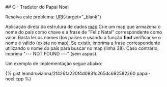 <div id="papai-noel">
</div>
## C - Tradutor do Papai Noel

Resolva este problema:
[URI][uri-1763]{:target="_blank"}

Aplicação direta da estrutura de dados [map](http://www.cplusplus.com/reference/map/map/)
Crie um map que armazena o nome do país como chave e a frase de
"Feliz Natal" correspondente como valor. Basta ler os nomes dos países e
usando a função <strong>find</strong> verificar se o nome é válido (existe no map).
Se existir, imprima a frase correspondente utilizando o nome do país para buscar
no map (linha 38).  Caso contrário, imprima "--- NOT FOUND ---" (sem aspas).

Um exemplo de implementação segue abaixo:

{% gist leandrovianna/2f426fa220f4d0931c265dc692582260 papai-noel.cpp %}

[uri-1763]: https://www.urionlinejudge.com.br/judge/pt/problems/view/1763

